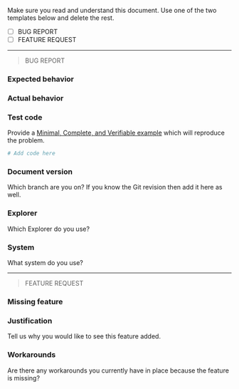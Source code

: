 Make sure you read and understand this document.
Use one of the two templates below and delete the rest.

- [ ] BUG REPORT
- [ ] FEATURE REQUEST

---

> BUG REPORT

### Expected behavior

### Actual behavior

### Test code

Provide a [Minimal, Complete, and Verifiable example](http://stackoverflow.com/help/mcve) which will reproduce the problem.

```bash
# Add code here
```

### Document version

Which branch are you on? If you know the Git revision then add it here as well.

### Explorer

Which Explorer do you use?

### System

What system do you use?

---

> FEATURE REQUEST

### Missing feature

### Justification

Tell us why you would like to see this feature added.

### Workarounds

Are there any workarounds you currently have in place because the feature is missing?
